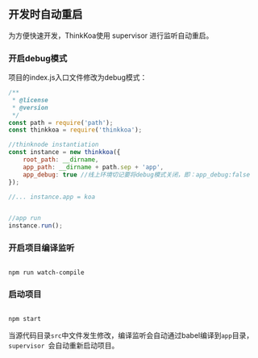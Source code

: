 ## 开发时自动重启

为方便快速开发，ThinkKoa使用 supervisor 进行监听自动重启。

### 开启debug模式


项目的index.js入口文件修改为debug模式： 

```js
/**
 * @license    
 * @version    
 */
const path = require('path');
const thinkkoa = require('thinkkoa');

//thinknode instantiation
const instance = new thinkkoa({
    root_path: __dirname,
    app_path: __dirname + path.sep + 'app',
    app_debug: true //线上环境切记要将debug模式关闭，即：app_debug:false
});

//... instance.app = koa


//app run
instance.run();


```

### 开启项目编译监听

```bash

npm run watch-compile
```


### 启动项目

```bash

npm start
```

当源代码目录`src`中文件发生修改，编译监听会自动通过babel编译到`app`目录，`supervisor `会自动重新启动项目。